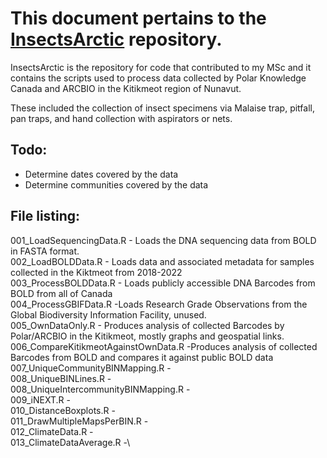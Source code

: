 # This document pertains to the [InsectsArctic](https://github.com/hominidae/InsectsArctic) repository.
InsectsArctic is the repository for code that contributed to my MSc and it contains the scripts used to process data collected by Polar Knowledge Canada and ARCBIO in the Kitikmeot region of Nunavut.

These included the collection of insect specimens via Malaise trap, pitfall, pan traps, and hand collection with aspirators or nets.

## Todo:
- Determine dates covered by the data
- Determine communities covered by the data

## File listing:
001_LoadSequencingData.R - Loads the DNA sequencing data from BOLD in FASTA format.\
002_LoadBOLDData.R - Loads data and associated metadata for samples collected in the Kiktmeot from 2018-2022\
003_ProcessBOLDData.R - Loads publicly accessible DNA Barcodes from BOLD from all of Canada \
004_ProcessGBIFData.R -Loads Research Grade Observations from the Global Biodiversity Information Facility, unused. \
005_OwnDataOnly.R - Produces analysis of collected Barcodes by Polar/ARCBIO in the Kitikmeot, mostly graphs and geospatial links. \
006_CompareKitikmeotAgainstOwnData.R -Produces analysis of collected Barcodes from BOLD and compares it against public BOLD data \
007_UniqueCommunityBINMapping.R - \
008_UniqueBINLines.R -\
008_UniqueIntercommunityBINMapping.R -\
009_iNEXT.R -\
010_DistanceBoxplots.R -\
011_DrawMultipleMapsPerBIN.R -\
012_ClimateData.R -\
013_ClimateDataAverage.R -\
